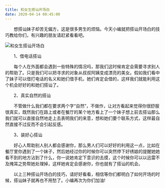 ```yaml
---
title: 和女生搭讪开场白
date: 2020-04-14 08:45:00
---
```




　　想搭讪妹子却苦无偏方，这是很多男生的烦恼。今天小编就把搭讪开场白的技巧教给你们，有兴趣的朋友请赶紧看看吧。

![和女生搭讪开场白](/img/596b89f21024a810df55a6ba557a9904.jpg)

　　1、借电话搭讪

　　每个人在外面都会遇到一些特殊的情况吗，那我们这时候肯定会需要寻求别人的帮助了。只是我们可以把寻求的对象从叔叔阿姨变成漂亮的美女。假如我们看中了妹子可以借打电话的名义和她们借手机，她们肯定会借的，这样我们就能利用这个机会好好的和她们搭讪了。

　　2、真实自然的搭讪

　　不管做什么我们都在要求两个字“自然”，不做作，让对方看起来觉得你很舒服很真实，既然我们在路上或者在餐厅的某个地方看上了一个妹子想上前去搭讪那么我们就可以直接自然地走上去表明我们的来意，想和她们要个联系方式，这样最自然直接不过反而不会引起反感。

　　3、装好心搭讪

　　好心人帮助别人别人都会感谢你，那么男人们可以好好的利用这一点，比如在餐厅里你遇到了一个妹子，然后她经过你的时候你可以突然停下好绣娘的提醒她她看不到的地方沾到了什么，你一说她肯定下意识的去摸，这个时候你可以以迅雷不及掩耳之势帮她处理掉，这样她肯定会感谢你，你也就有了搭讪的机会。

　　以上三种搭讪开场白的技巧，请好好看看，相信等你们都明白了如何开场的时候，搭讪妹子就再也不用愁了。小编再次为你们加油!